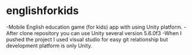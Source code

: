 # englishforkids
-Mobile English education game (for kids)  app with using Unity platform.
-After clone repository you can use Unity several version 5.6.0f3
-When I pushed the project I used visual studio for easy git relationship but development platform is only Unity.

